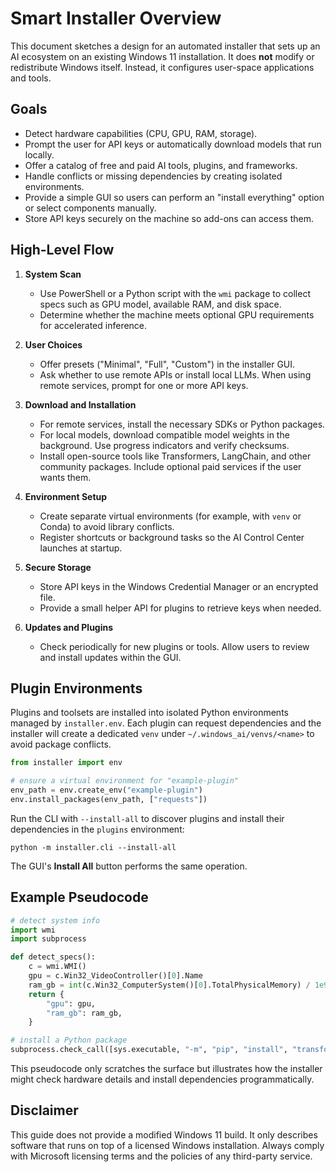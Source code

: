 # Smart Installer Overview

This document sketches a design for an automated installer that sets up an AI ecosystem on an existing Windows 11 installation. It does **not** modify or redistribute Windows itself. Instead, it configures user-space applications and tools.

## Goals
- Detect hardware capabilities (CPU, GPU, RAM, storage).
- Prompt the user for API keys or automatically download models that run locally.
- Offer a catalog of free and paid AI tools, plugins, and frameworks.
- Handle conflicts or missing dependencies by creating isolated environments.
- Provide a simple GUI so users can perform an "install everything" option or select components manually.
- Store API keys securely on the machine so add-ons can access them.

## High-Level Flow
1. **System Scan**
   - Use PowerShell or a Python script with the `wmi` package to collect specs such as GPU model, available RAM, and disk space.
   - Determine whether the machine meets optional GPU requirements for accelerated inference.

2. **User Choices**
   - Offer presets ("Minimal", "Full", "Custom") in the installer GUI.
   - Ask whether to use remote APIs or install local LLMs. When using remote services, prompt for one or more API keys.

3. **Download and Installation**
   - For remote services, install the necessary SDKs or Python packages.
   - For local models, download compatible model weights in the background. Use progress indicators and verify checksums.
   - Install open-source tools like Transformers, LangChain, and other community packages. Include optional paid services if the user wants them.

4. **Environment Setup**
   - Create separate virtual environments (for example, with `venv` or Conda) to avoid library conflicts.
   - Register shortcuts or background tasks so the AI Control Center launches at startup.

5. **Secure Storage**
   - Store API keys in the Windows Credential Manager or an encrypted file.
   - Provide a small helper API for plugins to retrieve keys when needed.

6. **Updates and Plugins**
   - Check periodically for new plugins or tools. Allow users to review and install updates within the GUI.

## Plugin Environments

Plugins and toolsets are installed into isolated Python environments managed by
``installer.env``. Each plugin can request dependencies and the installer will
create a dedicated ``venv`` under ``~/.windows_ai/venvs/<name>`` to avoid
package conflicts.

```python
from installer import env

# ensure a virtual environment for "example-plugin"
env_path = env.create_env("example-plugin")
env.install_packages(env_path, ["requests"])
```

Run the CLI with ``--install-all`` to discover plugins and install their
dependencies in the ``plugins`` environment:

```
python -m installer.cli --install-all
```

The GUI's **Install All** button performs the same operation.

## Example Pseudocode
```python
# detect system info
import wmi
import subprocess

def detect_specs():
    c = wmi.WMI()
    gpu = c.Win32_VideoController()[0].Name
    ram_gb = int(c.Win32_ComputerSystem()[0].TotalPhysicalMemory) / 1e9
    return {
        "gpu": gpu,
        "ram_gb": ram_gb,
    }

# install a Python package
subprocess.check_call([sys.executable, "-m", "pip", "install", "transformers"])
```

This pseudocode only scratches the surface but illustrates how the installer might check hardware details and install dependencies programmatically.

## Disclaimer
This guide does not provide a modified Windows 11 build. It only describes software that runs on top of a licensed Windows installation. Always comply with Microsoft licensing terms and the policies of any third-party service.
